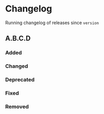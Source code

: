 # Changelog
Running changelog of releases since `version`

## A.B.C.D
### Added


### Changed


### Deprecated


### Fixed


### Removed